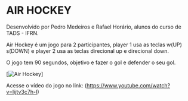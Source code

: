 # AIR HOCKEY

Desenvolvido por Pedro Medeiros e Rafael Horário, alunos do curso de TADS - IFRN.

Air Hockey é um jogo para 2 participantes, player 1 usa as teclas w(UP) s(DOWN) e player 2 usa as teclas direcional up e direcional down.

O jogo tem 90 segundos, objetivo e fazer o gol e defender o seu gol.

 
[![Air Hockey](http://img.youtube.com/vi/Iijtv3c7h-I/0.jpg)]

Acesse o vídeo do jogo no link:
(https://www.youtube.com/watch?v=Iijtv3c7h-I)

